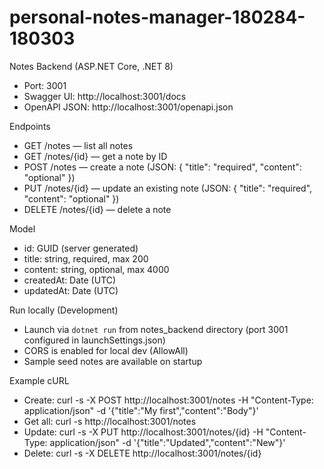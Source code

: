 # personal-notes-manager-180284-180303

Notes Backend (ASP.NET Core, .NET 8)
- Port: 3001
- Swagger UI: http://localhost:3001/docs
- OpenAPI JSON: http://localhost:3001/openapi.json

Endpoints
- GET /notes — list all notes
- GET /notes/{id} — get a note by ID
- POST /notes — create a note (JSON: { "title": "required", "content": "optional" })
- PUT /notes/{id} — update an existing note (JSON: { "title": "required", "content": "optional" })
- DELETE /notes/{id} — delete a note

Model
- id: GUID (server generated)
- title: string, required, max 200
- content: string, optional, max 4000
- createdAt: Date (UTC)
- updatedAt: Date (UTC)

Run locally (Development)
- Launch via `dotnet run` from notes_backend directory (port 3001 configured in launchSettings.json)
- CORS is enabled for local dev (AllowAll)
- Sample seed notes are available on startup

Example cURL
- Create:
  curl -s -X POST http://localhost:3001/notes -H "Content-Type: application/json" -d '{"title":"My first","content":"Body"}'
- Get all:
  curl -s http://localhost:3001/notes
- Update:
  curl -s -X PUT http://localhost:3001/notes/{id} -H "Content-Type: application/json" -d '{"title":"Updated","content":"New"}'
- Delete:
  curl -s -X DELETE http://localhost:3001/notes/{id}